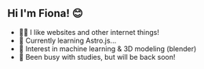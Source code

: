 
## Hi I'm Fiona! 😊
- 👩‍💻 I like websites and other internet things!
- 📝 Currently learning Astro.js...
- 🌸 Interest in machine learning & 3D modeling (blender)
- 🌷 Been busy with studies, but will be back soon!
